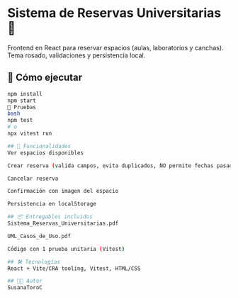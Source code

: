 ﻿# Sistema de Reservas Universitarias 💖

Frontend en React para reservar espacios (aulas, laboratorios y canchas).  
Tema rosado, validaciones y persistencia local.

## 🚀 Cómo ejecutar
```bash
npm install
npm start
🧪 Pruebas
bash
npm test
# o
npx vitest run

## 🧩 Funcionalidades
Ver espacios disponibles

Crear reserva (valida campos, evita duplicados, NO permite fechas pasadas)

Cancelar reserva

Confirmación con imagen del espacio

Persistencia en localStorage

## 📦 Entregables incluidos
Sistema_Reservas_Universitarias.pdf

UML_Casos_de_Uso.pdf

Código con 1 prueba unitaria (Vitest)

## 🛠️ Tecnologías
React + Vite/CRA tooling, Vitest, HTML/CSS

## 👩‍🎓 Autor
SusanaToroC
